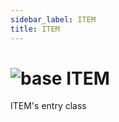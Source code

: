 ```yaml
---
sidebar_label: ITEM
title: ITEM
---
```


# <img src='/img/wiki/base.png' alt='base' classname='env-tag' /> ITEM
ITEM's entry class<br/>

